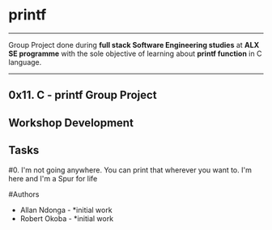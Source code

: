 # printf
---
Group Project done during **full stack Software Engineering studies** at **ALX SE programme** with the sole objective of learning about **printf function** in C language.

---
0x11. C - printf Group Project
---
Workshop Development
---
Tasks
---
#0. I'm not going anywhere. You can print that wherever you want to. I'm here and I'm a Spur for life

#Authors
* Allan Ndonga - *initial work
* Robert Okoba - *initial work
